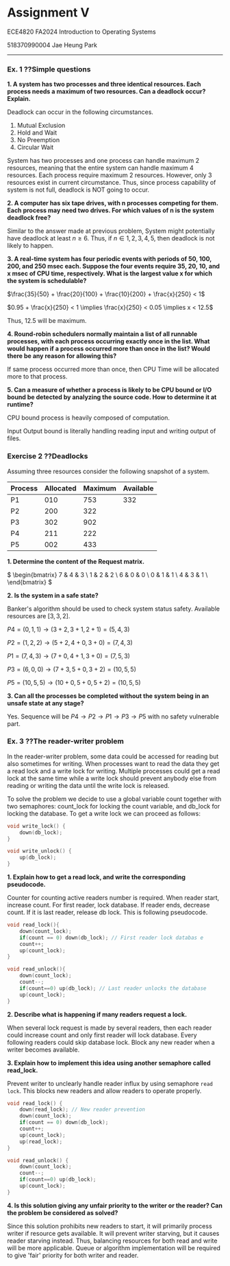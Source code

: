 ﻿# Assignment V

ECE4820 FA2024 Introduction to Operating Systems

518370990004 Jae Heung Park

---

### Ex. 1 ??Simple questions

**1. A system has two processes and three identical resources. Each process needs a maximum of two resources. Can a deadlock occur? Explain.**

Deadlock can occur in the following circumstances.

1. Mutual Exclusion
2. Hold and Wait
3. No Preemption
4. Circular Wait

System has two processes and one process can handle maximum 2 resources, meaning that
the entire system can handle maximum 4 resources. Each process require maximum 2 resources.
However, only 3 resources exist in current circumstance.
Thus, since process capability of system is not full, deadlock is NOT going to occur.

**2. A computer has six tape drives, with n processes competing for them. Each process may need two drives. For which values of n is the system deadlock free?**

Similar to the answer made at previous problem,
System might potentially have deadlock at least $n \geq 6$.
Thus, if $n \in {1,2,3,4,5}$, then deadlock is not likely to happen.

**3. A real-time system has four periodic events with periods of 50, 100, 200, and 250 msec each.
Suppose the four events require 35, 20, 10, and x msec of CPU time, respectively. What is the
largest value x for which the system is schedulable?**

$\frac{35}{50} + \frac{20}{100} + \frac{10}{200} + \frac{x}{250} < 1$

$0.95 + \frac{x}{250} < 1 \implies \frac{x}{250} < 0.05 \implies x < 12.5$

Thus, 12.5 will be maximum.

**4. Round-robin schedulers normally maintain a list of all runnable processes, with each process occurring
exactly once in the list. What would happen if a process occurred more than once in the
list? Would there be any reason for allowing this?**

If same process occurred more than once, then CPU Time will be allocated more to that process.

**5. Can a measure of whether a process is likely to be CPU bound or I/O bound be detected by
analyzing the source code. How to determine it at runtime?**

CPU bound process is heavily composed of computation.

Input Output bound is literally handling reading input and writing output of files.

### Exercise 2 ??Deadlocks

Assuming three resources consider the following snapshot of a system.

| Process | Allocated | Maximum | Available |
| ------- | --------- | ------- | --------- |
| P1      | 010       | 753     | 332       |
| P2      | 200       | 322     |           |
| P3      | 302       | 902     |           |
| P4      | 211       | 222     |           |
| P5      | 002       | 433     |           |

**1. Determine the content of the Request matrix.**

$
\begin{bmatrix}
7 & 4 & 3 \\
1 & 2 & 2 \\
6 & 0 & 0 \\
0 & 1 & 1 \\
4 & 3 & 1 \\
\end{bmatrix}
$

**2. Is the system in a safe state?**

Banker's algorithm should be used to check system status safety.
Available resources are $[3,3,2]$.

$P4=(0,1,1) \rightarrow (3 + 2, 3 + 1, 2 + 1) = (5, 4, 3)$

$P2=(1,2,2) \rightarrow (5 + 2, 4 + 0, 3 + 0) = (7, 4, 3)$

$P1=(7,4,3) \rightarrow  (7 + 0, 4 + 1, 3 + 0) = (7, 5, 3)$

$P3=(6,0,0) \rightarrow (7 + 3, 5 + 0, 3 + 2) = (10, 5, 5)$

$P5=(10, 5, 5) \rightarrow (10 + 0, 5 + 0, 5 + 2) = (10, 5, 5)$

**3. Can all the processes be completed without the system being in an unsafe state at any stage?**

Yes. Sequence will be
$P4 \rightarrow P2 \rightarrow P1 \rightarrow P3 \rightarrow P5$
with no safety vulnerable part.

### Ex. 3 ??The reader-writer problem

In the reader-writer problem, some data could be accessed for reading but also sometimes for writing.
When processes want to read the data they get a read lock and a write lock for writing. Multiple processes
could get a read lock at the same time while a write lock should prevent anybody else from reading or
writing the data until the write lock is released.

To solve the problem we decide to use a global variable count together with two semaphores: count_lock
for locking the count variable, and db_lock for locking the database. To get a write lock we can proceed
as follows:

```c
void write_lock() {
    down(db_lock);
}

void write_unlock() {
    up(db_lock);
}
```

**1. Explain how to get a read lock, and write the corresponding pseudocode.**

Counter for counting active readers number is required.
When reader start, increase count.
For first reader, lock database.
If reader ends, decrease count.
If it is last reader, release db lock.
This is following pseudocode.

```c++
void read_lock(){
    down(count_lock);
    if(count == 0) down(db_lock); // First reader lock databas e
    count++;
    up(count_lock);
}

void read_unlock(){
    down(count_lock);
    count--;
    if(count==0) up(db_lock); // Last reader unlocks the database
    up(count_lock);
}
```

**2. Describe what is happening if many readers request a lock.**

When several lock request is made by several readers, then
each reader could increase count and only first reader will lock database.
Every following readers could skip database lock.
Block any new reader when a writer becomes available.

**3. Explain how to implement this idea using another semaphore called read_lock.**

Prevent writer to unclearly handle reader influx by using semaphore `read lock`.
This blocks new readers and allow readers to operate properly.

```c++
void read_lock() {
    down(read_lock); // New reader prevention
    down(count_lock);
    if(count == 0) down(db_lock);
    count++;
    up(count_lock);
    up(read_lock);
}

void read_unlock() {
    down(count_lock);
    count--;
    if(count==0) up(db_lock);
    up(count_lock);
}
```

**4. Is this solution giving any unfair priority to the writer or the reader? Can the problem be considered as solved?**

Since this solution prohibits new readers to start, it will primarily process writer if resource gets available.
It will prevent writer starving, but it causes reader starving instead.
Thus, balancing resources for both read and write will be more applicable.
Queue or algorithm implementation will be required to give 'fair' priority for both writer and reader.
